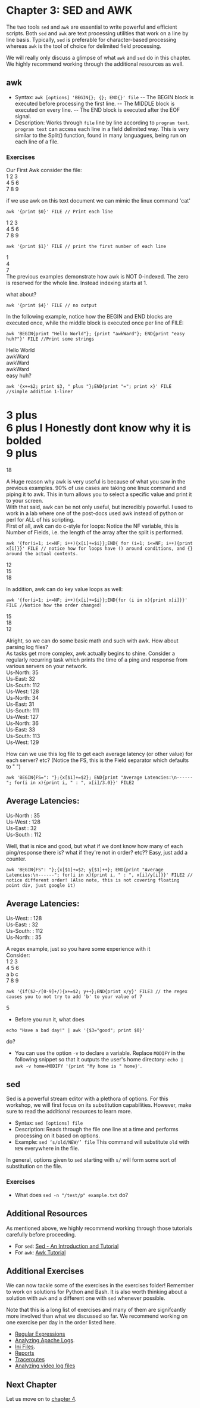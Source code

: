 # Chapter 3: SED and AWK

The two tools `sed` and `awk` are essential to write powerful and efficient scripts. Both `sed` and `awk` are text processing utilities that work on a line by line basis. Typically, `sed` is preferable for character-based processing whereas `awk` is the tool of choice for delimited field processing.

We will really only discuss a glimpse of what `awk` and `sed` do in this chapter. We highly recommend working through the additional resources as well.

## awk

- Syntax: `awk [options] 'BEGIN{}; {}; END{}' file`
-- The BEGIN block is executed before processing the first line.
-- The MIDDLE block is executed on every line.
-- The END block is executed after the EOF signal.
- Description: Works through `file` line by line according to `program text`. `program text` can access each line in a field delimited way.  This is very similar to the Split() function, found in many languagues, being run on each line of a file.

### Exercises
Our First Awk
consider the file:  
1 2 3  
4 5 6  
7 8 9  

if we use awk on this text document we can mimic the linux command 'cat'
```
awk '{print $0}' FILE // Print each line
```
1 2 3  
4 5 6  
7 8 9  

```
awk '{print $1}' FILE // print the first number of each line
```
1  
4  
7  
The previous examples demonstrate how awk is NOT 0-indexed.  The zero is reserved for the whole line.  Instead indexing starts at 1.  

what about?  
```
awk '{print $4}' FILE // no output
```

In the following example, notice how the BEGIN and END blocks are executed once, while the middle block is executed once per line of FILE:  
```
awk 'BEGIN{print "Hello World"}; {print "awkWard"}; END{print "easy huh?"}' FILE //Print some strings  
```
Hello World  
awkWard  
awkWard  
awkWard  
easy huh?  

```
awk '{x+=$2; print $3, " plus "};END{print "="; print x}' FILE //simple addition 1-liner
```
3 plus   
6 plus  I Honestly dont know why it is bolded   
9 plus   
= 
18  

A Huge reason why awk is very useful is because of what you saw in the previous examples.  90% of use cases are taking one linux command and piping it to awk.  This in turn allows you to select a specific value and print it to your screen.  
With that said, awk can be not only useful, but incredibly powerful.  I used to work in a lab where one of the post-docs used awk instead of python or perl for ALL of his scripting.  
First of all, awk can do c-style for loops: Notice the NF variable, this is Number of Fields, i.e. the length of the array after the split is performed.  
```
awk '{for(i=1; i<=NF; i++){x[i]+=$i}};END{ for (i=1; i<=NF; i++){print x[i]}}' FILE // notice how for loops have () around conditions, and {} around the actual contents.
```
12  
15  
18  
  
In addition, awk can do key value loops as well:
```
awk '{for(i=1; i<=NF; i++){x[i]+=$i}};END{for (i in x){print x[i]}}' FILE //Notice how the order changed!
```
15  
18  
12  


Alright, so we can do some basic math and such with awk.  How about parsing log files?  
As tasks get more complex, awk actually begins to shine.  Consider a regularly recurring task which prints the time of a ping and response from various servers on your network.  
Us-North: 35   
Us-East: 32  
Us-South: 112  
Us-West: 128  
Us-North: 34   
Us-East: 31  
Us-South: 111  
Us-West: 127  
Us-North: 36  
Us-East: 33  
Us-South: 113  
Us-West: 129  

How can we use this log file to get each average latency (or other value) for each server? etc? (Notice the FS, this is the Field separator which defaults to " ")
```
awk 'BEGIN{FS=": "};{x[$1]+=$2}; END{print "Average Latencies:\n------"; for(i in x){print i, " : ", x[i]/3.0}}' FILE2
```
Average Latencies:  
------  
Us-North  :  35  
Us-West  :  128  
Us-East  :  32  
Us-South  :  112  

Well, that is nice and good, but what if we dont know how many of each ping/response there is? what if they're not in order? etc??  Easy, just add a counter.
```
awk 'BEGIN{FS": "};{x[$1]+=$2; y[$1]++}; END{print "Average Latencies:\n------"; for(i in x){print i, " : ", x[i]/y[i]}}' FILE2 // notice different order! (Also note, this is not covering floating point div, just google it)
```
Average Latencies:  
------  
Us-West:  :  128  
Us-East:  :  32  
Us-South:  :  112  
Us-North:  :  35  

A regex example, just so you have some experience with it  
Consider:  
1 2 3  
4 5 6  
a b c  
7 8 9  
```
awk '{if($2~/[0-9]+/){x+=$2; y++};END{print x/y}' FILE3 // the regex causes you to not try to add 'b' to your value of 7
```
5





- Before you run it, what does
```
echo "Have a bad day!" | awk '{$3="good"; print $0}'
```
do?
- You can use the option `-v` to declare a variable. Replace `MODIFY` in the following snippet so that it outputs the user's home directory: `echo | awk -v home=MODIFY '{print "My home is " home}'`.

## sed

Sed is a powerful stream editor with a plethora of options. For this workshop, we will first focus on its substitution capabilities. However, make sure to read the additional resources to learn more.


- Syntax: `sed [options] file`
- Description: Reads through the file one line at a time and performs processing on it based on options.
- Example: `sed ‘s/old/NEW/’ file` This command will substitute `old` with `NEW` everywhere in the file.

In general, options given to `sed` starting with `s/` will form some sort of substitution on the file.

### Exercises
- What does `sed -n "/test/p" example.txt` do?

## Additional Resources

As mentioned above, we highly recommend working through those tutorials carefully before proceeding.

- For `sed`: [Sed - An Introduction and Tutorial](http://www.grymoire.com/Unix/Sed.html)
- For `awk`: [Awk Tutorial](http://www.grymoire.com/Unix/Awk.html)

## Additional Exercises

We can now tackle some of the exercises in the exercises folder!
Remember to work on solutions for Python and Bash. It is also worth thinking about a solution with `awk` and a different one with `sed` whenever possible.

Note that this is a long list of exercises and many of them are signifcantly more involved than what we discussed so far. We recommend working on one exercise per day in the order listed here.

- [Regular Expressions](https://github.com/InsightDataScience/Parsing-Workshop/tree/master/exercises/reg_ex)
- [Analyzing Apache Logs](https://github.com/InsightDataScience/Parsing-Workshop/tree/master/exercises/analyzing_apache-logs).
- [Ini Files](https://github.com/InsightDataScience/Parsing-Workshop/tree/master/exercises/ini_files).
- [Reports](https://github.com/InsightDataScience/Parsing-Workshop/tree/master/exercises/reports)
- [Traceroutes](https://github.com/InsightDataScience/Parsing-Workshop/tree/master/exercises/traceroutes)
- [Analyzing video log files](https://github.com/InsightDataScience/Parsing-Workshop/tree/master/exercises/video_log_files)

## Next Chapter

Let us move on to [chapter 4](https://github.com/InsightDataScience/Parsing-Workshop/tree/master/chapter4).
